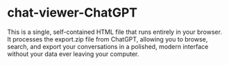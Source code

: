 # chat-viewer-ChatGPT
This is a single, self-contained HTML file that runs entirely in your browser. It processes the export.zip file from ChatGPT, allowing you to browse, search, and export your conversations in a polished, modern interface without your data ever leaving your computer.
